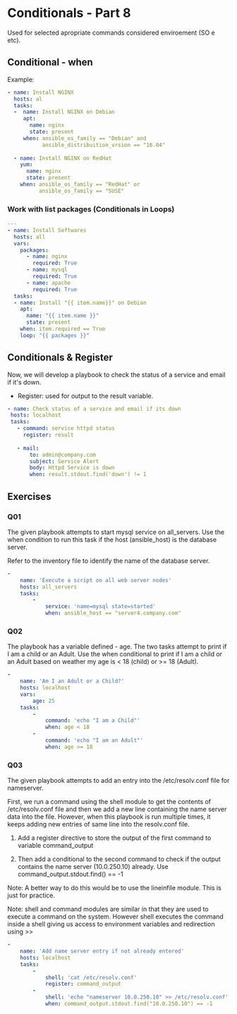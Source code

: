 # Conditionals - Part 8

Used for selected apropriate commands considered enviroement (SO e etc).

## Conditional - when

Example:

```yaml
- name: Install NGINX
  hosts: al
  tasks:
  -  name: Install NGINX on Debian
     apt: 
       name: nginx
       state: present
     when: ansible_os_family == "Debian" and
           ansible_distribuition_vrsion == "16.04"
  
  - name: Install NGINX on RedHat
    yum:
      name: nginx
      state: present
    when: ansible_os_family == "RedHat" or 
          ansible_os_family == "SUSE"
```

### Work with list packages (Conditionals in Loops)

```yaml
---
- name: Install Softwares
  hosts: all
  vars:
    packages:
      - name: nginx
        required: True
      - name: mysql
        required: True
      - name: apache
        required: True  
  tasks:
  - name: Install "{{ item.name}}" on Debian
    apt:
      name: "{{ item.name }}"
      state: present
    when: item.required == True
    loop: "{{ packages }}"
```

## Conditionals & Register

Now, we will develop a playbook to check the status of a service and email if it's down.

- Register: used for output to the result variable.

 ```yaml
- name: Check status of a service and email if its down
  hosts: localhost
  tasks:
    - command: service httpd status
      register: result
      
    - mail: 
        to: admin@company.com
        subject: Service Alert
        body: Httpd Service is down
        when: result.stdout.find('down') != 1
```

## Exercises
 
### Q01

The given playbook attempts to start mysql service on all_servers. Use the when condition to run this task if the host (ansible_host) is the database server.

Refer to the inventory file to identify the name of the database server. 

```yaml
-
    name: 'Execute a script on all web server nodes'
    hosts: all_servers
    tasks:
        -
            service: 'name=mysql state=started'
            when: ansible_host == "server4.company.com"
 ```
 
### Q02

The playbook has a variable defined - age. The two tasks attempt to print if I am a child or an Adult. Use the when conditional to print if I am a child or an Adult based on weather my age is < 18 (child) or >= 18 (Adult).

```yaml
-
    name: 'Am I an Adult or a Child?'
    hosts: localhost
    vars:
        age: 25
    tasks:
        -
            command: 'echo "I am a Child"'
            when: age < 18
        -
            command: 'echo "I am an Adult"'
            when: age >= 18
```


### Q03

The given playbook attempts to add an entry into the /etc/resolv.conf file for nameserver.


First, we run a command using the shell module to get the contents of /etc/resolv.conf file and then we add a new line containing the name server data into the file. However, when this playbook is run multiple times, it keeps adding new entries of same line into the resolv.conf file.

1. Add a register directive to store the output of the first command to variable command_output

2. Then add a conditional to the second command to check if the output contains the name server (10.0.250.10) already. Use command_output.stdout.find(<IP>) == -1

Note: A better way to do this would be to use the lineinfile module. This is just for practice.

Note: shell and command modules are similar in that they are used to execute a command on the system. However shell executes the command inside a shell giving us access to environment variables and redirection using >>

```yaml
-
    name: 'Add name server entry if not already entered'
    hosts: localhost
    tasks:
        -
            shell: 'cat /etc/resolv.conf'
            register: command_output
        -
            shell: 'echo "nameserver 10.0.250.10" >> /etc/resolv.conf'
            when: command_output.stdout.find("10.0.250.10") == -1
```
